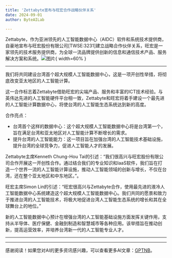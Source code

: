```yaml
---
title: 'Zettabyte宣布与旺宏合作战略伙伴关系'
date: 2024-09-01
author: ByteAILab

---
```


Zettabyte，作为亚洲领先的人工智能数据中心（AIDC）软件和系统技术提供商，自豪地宣布与旺宏股份有限公司[TWSE:3231]建立战略合作伙伴关系，旺宏是一家领先的技术服务提供商，为全球一流品牌提供创新的信息和通信技术产品、服务解决方案和系统。![图片](https://ai-techpark.com/wp-content/uploads/2024/08/Zettabyte-960x540.jpg){ width=60% }

---
我们将共同建设台湾首个超大规模人工智能数据中心，这是一项开创性举措，将彻底改变亚太地区的人工智能计算。

这一合作标志着Zettabyte借助旺宏的尖端产品、服务和丰富的ICT技术经验。与英伟达先进的人工智能硬件平台相一致，Zettabyte和旺宏将着手建设一个最先进的人工智能计算数据中心，将使台湾的人工智能生态系统达到新的高度。

合作亮点：

- 台湾首个这样的数据中心：这个超大规模人工智能数据中心将是台湾第一个，旨在满足台湾和亚太地区对人工智能计算不断增长的需求。
- 提升台湾的人工智能能力：这一项目旨在加强台湾的人工智能技术基础设施，提升台湾的全球竞争力，促进人工智能人才的发展。

Zettabyte主席Kenneth Chung-Hou Tai的引述：“我们很高兴与旺宏股份有限公司合作开展这一开创性合作。通过结合我们的专业知识和IaaS软件，我们旨在打造一个世界一流的人工智能计算设施，推动人工智能领域的创新与增长，不仅在台湾，还在整个亚太地区和中东地区。”。

旺宏主席Simon Lin的引述：“旺宏很高兴与Zettabyte合作，使用最先进的液冷人工智能数据中心系统建造这个超大规模人工智能数据中心。我们共同的愿景和致力于推进台湾的人工智能技术，将极大地促进台湾人工智能生态系统的增长和其在全球舞台上的地位。”

新的人工智能数据中心预计在增强台湾的人工智能基础设施方面发挥关键作用，支持从半导体、医疗保健、金融到制造和智慧城市等各种应用。该举措旨在推动创新，提高运营效率，并培养台湾新一代的人工智能专业人才。

---
---
感谢阅读！如果您对AI的更多资讯感兴趣，可以查看更多AI文章：[GPTNB](https://gptnb.com)。